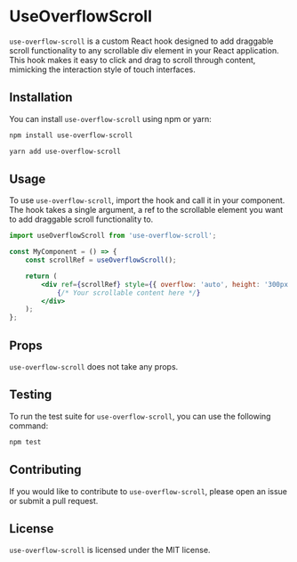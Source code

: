 # UseOverflowScroll

`use-overflow-scroll` is a custom React hook designed to add draggable scroll functionality to any scrollable div element in your React application. This hook makes it easy to click and drag to scroll through content, mimicking the interaction style of touch interfaces.

## Installation

You can install `use-overflow-scroll` using npm or yarn:

```bash
npm install use-overflow-scroll
```

```bash
yarn add use-overflow-scroll
```

## Usage

To use `use-overflow-scroll`, import the hook and call it in your component. The hook takes a single argument, a ref to the scrollable element you want to add draggable scroll functionality to.

```jsx
import useOverflowScroll from 'use-overflow-scroll';

const MyComponent = () => {
	const scrollRef = useOverflowScroll();

	return (
		<div ref={scrollRef} style={{ overflow: 'auto', height: '300px' }}>
			{/* Your scrollable content here */}
		</div>
	);
};
```

## Props

`use-overflow-scroll` does not take any props.

## Testing

To run the test suite for `use-overflow-scroll`, you can use the following command:

```bash
npm test
```

## Contributing

If you would like to contribute to `use-overflow-scroll`, please open an issue or submit a pull request.

## License

`use-overflow-scroll` is licensed under the MIT license.

